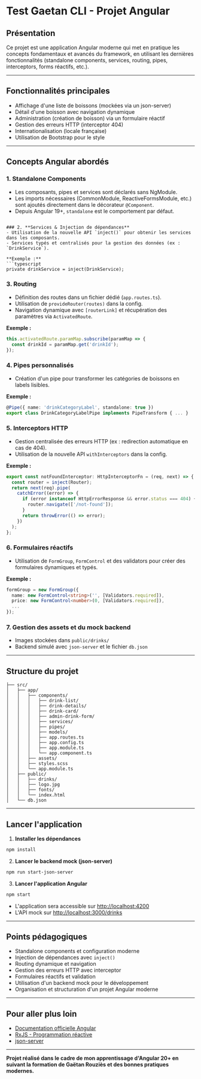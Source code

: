 # Test Gaetan CLI - Projet Angular

## Présentation

Ce projet est une application Angular moderne qui met en pratique les concepts fondamentaux et avancés du framework, en utilisant les dernières fonctionnalités (standalone components, services, routing, pipes, interceptors, forms réactifs, etc.).

---

## Fonctionnalités principales
- Affichage d'une liste de boissons (mockées via un json-server)
- Détail d'une boisson avec navigation dynamique
- Administration (création de boisson) via un formulaire réactif
- Gestion des erreurs HTTP (interceptor 404)
- Internationalisation (locale française)
- Utilisation de Bootstrap pour le style

---

## Concepts Angular abordés

### 1. **Standalone Components**
- Les composants, pipes et services sont déclarés sans NgModule.
- Les imports nécessaires (CommonModule, ReactiveFormsModule, etc.) sont ajoutés directement dans le décorateur `@Component`.
- Depuis Angular 19+, `standalone` est le comportement par défaut.

```

### 2. **Services & Injection de dépendances**
- Utilisation de la nouvelle API `inject()` pour obtenir les services dans les composants.
- Services typés et centralisés pour la gestion des données (ex : `DrinkService`).

**Exemple :**
```typescript
private drinkService = inject(DrinkService);
```

### 3. **Routing**
- Définition des routes dans un fichier dédié (`app.routes.ts`).
- Utilisation de `provideRouter(routes)` dans la config.
- Navigation dynamique avec `[routerLink]` et récupération des paramètres via `ActivatedRoute`.

**Exemple :**
```typescript
this.activatedRoute.paramMap.subscribe(paramMap => {
  const drinkId = paramMap.get('drinkId');
});
```

### 4. **Pipes personnalisés**
- Création d'un pipe pour transformer les catégories de boissons en labels lisibles.

**Exemple :**
```typescript
@Pipe({ name: 'drinkCategoryLabel', standalone: true })
export class DrinkCategoryLabelPipe implements PipeTransform { ... }
```

### 5. **Interceptors HTTP**
- Gestion centralisée des erreurs HTTP (ex : redirection automatique en cas de 404).
- Utilisation de la nouvelle API `withInterceptors` dans la config.

**Exemple :**
```typescript
export const notFoundInterceptor: HttpInterceptorFn = (req, next) => {
  const router = inject(Router);
  return next(req).pipe(
    catchError((error) => {
      if (error instanceof HttpErrorResponse && error.status === 404) {
        router.navigate(['/not-found']);
      }
      return throwError(() => error);
    })
  );
};
```

### 6. **Formulaires réactifs**
- Utilisation de `FormGroup`, `FormControl` et des validators pour créer des formulaires dynamiques et typés.

**Exemple :**
```typescript
formGroup = new FormGroup({
  name: new FormControl<string>('', [Validators.required]),
  price: new FormControl<number>(0, [Validators.required]),
  ...
});
```

### 7. **Gestion des assets et du mock backend**
- Images stockées dans `public/drinks/`
- Backend simulé avec `json-server` et le fichier `db.json`

---

## Structure du projet

```
├── src/
│   ├── app/
│   │   ├── components/
│   │   │   ├── drink-list/
│   │   │   ├── drink-details/
│   │   │   ├── drink-card/
│   │   │   ├── admin-drink-form/
│   │   │   ├── services/
│   │   │   ├── pipes/
│   │   │   ├── models/
│   │   │   ├── app.routes.ts
│   │   │   ├── app.config.ts
│   │   │   ├── app.module.ts
│   │   │   └── app.component.ts
│   │   ├── assets/
│   │   ├── styles.scss
│   │   └── app.module.ts
│   ├── public/
│   │   ├── drinks/
│   │   ├── logo.jpg
│   │   ├── fonts/
│   │   └── index.html
│   └── db.json
```

---

## Lancer l'application

1. **Installer les dépendances**
```bash
npm install
```

2. **Lancer le backend mock (json-server)**
```bash
npm run start-json-server
```

3. **Lancer l'application Angular**
```bash
npm start
```

- L'application sera accessible sur [http://localhost:4200](http://localhost:4200)
- L'API mock sur [http://localhost:3000/drinks](http://localhost:3000/drinks)

---

## Points pédagogiques
- Standalone components et configuration moderne
- Injection de dépendances avec `inject()`
- Routing dynamique et navigation
- Gestion des erreurs HTTP avec interceptor
- Formulaires réactifs et validation
- Utilisation d'un backend mock pour le développement
- Organisation et structuration d'un projet Angular moderne

---

## Pour aller plus loin
- [Documentation officielle Angular](https://angular.dev/overview)
- [RxJS - Programmation réactive](https://rxjs.dev/)
- [json-server](https://github.com/typicode/json-server)

---

**Projet réalisé dans le cadre de mon apprentissage d'Angular 20+ en suivant la formation de Gaëtan Rouziès et des bonnes pratiques modernes.**
